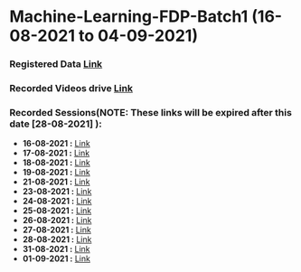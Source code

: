 # Machine-Learning-FDP-Batch1 (16-08-2021 to 04-09-2021)

### Registered Data [Link](https://docs.google.com/spreadsheets/d/1uV5LkfY0pnTwMTbfWwODO_R8xrk21tyE4WHowXRCKKs/edit?usp=sharing)
### Recorded Videos drive [Link](https://drive.google.com/drive/folders/1DnDnzOUYsaCSFsp1Rbi1vBsIJvbjP98Y?usp=sharing)

### Recorded Sessions(NOTE: These links will be expired after this date [28-08-2021] ):
- **16-08-2021 :** [Link](https://transcripts.gotomeeting.com/#/s/c17fafd0a63ef1bd7972154209f43cbe4e01c25007cc333fb4da7241707f5eed)
- **17-08-2021 :** [Link](https://transcripts.gotomeeting.com/#/s/84d04a3661e22c143cfcd8af178cd6b8c74e44350c47f82bcafcaaf9f07443a6)
- **18-08-2021 :** [Link](https://transcripts.gotomeeting.com/#/s/b5f571db9bd39892dbdd2cdb77190bdecd4827502d2d7165242c4a11ebe8670b)
- **19-08-2021 :** [Link](https://transcripts.gotomeeting.com/#/s/40d8b312a7e8929e236753bf532baef1d1f6526b041326daa62381fee28e56c8)
- **21-08-2021 :** [Link](https://transcripts.gotomeeting.com/#/s/02b1bc377e2bf07e588dc7595b6ffa2f39ffc24e86916d9e6449a4731cf4b348)
- **23-08-2021 :** [Link](https://transcripts.gotomeeting.com/#/s/9bfdf0135c48864dc61528a8945d4f85ab0a022ea306fad741611bfb40ae5d47)
- **24-08-2021 :** [Link](https://transcripts.gotomeeting.com/#/s/969c121178a63fe5ff78d227c714a61f4a88e785518818b4bde747f3a2fdb26d)
- **25-08-2021 :** [Link](https://transcripts.gotomeeting.com/#/s/13eeffa32c0123e4a4208c547c386148c91d0a2ce953ef14e4a04521a70cce88)
- **26-08-2021 :** [Link](https://transcripts.gotomeeting.com/#/s/86549aa07af8801c2ab84249549d2dae3e6c310334c1232f79de318cc4f4b2b7)
- **27-08-2021 :** [Link](https://transcripts.gotomeeting.com/#/s/83dc621c98512c367926fa4909815d655363bc682db2b8454068e42db2cec58f)
- **28-08-2021 :** [Link](https://transcripts.gotomeeting.com/#/s/405bf6a0b5089c7c35b5f4833abe9903e0a88453a374f016d969658df8c64bc3)
- **31-08-2021 :** [Link](https://transcripts.gotomeeting.com/#/s/0c9e06958275ef3f139647b120404899ea1af2044dbd5ead4d3947f8ef06badd)
- **01-09-2021 :** [Link](https://transcripts.gotomeeting.com/#/s/e617e9f38cf8739ed0f736538f23a5ded4ab6cc6c47afb97b8574bb33d1f2c53)


